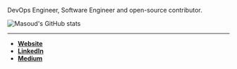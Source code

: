 DevOps Engineer, Software Engineer and open-source contributor.

![Masoud's GitHub stats](https://github-readme-stats.vercel.app/api?username=msudgh&show_icons=true&theme=merko)

----

* **[Website](https://mgh.space)**
* **[LinkedIn](https://linkedin.com/in/msudgh)**
* **[Medium](https://medium.com/@masoudghorbani)**
